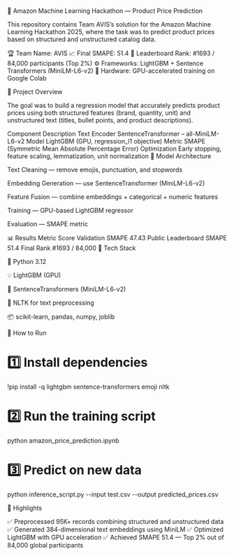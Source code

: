 🛒 Amazon Machine Learning Hackathon — Product Price Prediction

This repository contains Team AVIS’s solution for the Amazon Machine Learning Hackathon 2025, where the task was to predict product prices based on structured and unstructured catalog data.

🏆 Team Name: AVIS
📈 Final SMAPE: 51.4
🥇 Leaderboard Rank: #1693 / 84,000 participants (Top 2%)
⚙️ Frameworks: LightGBM + Sentence Transformers (MiniLM-L6-v2)
🧠 Hardware: GPU-accelerated training on Google Colab

🚀 Project Overview

The goal was to build a regression model that accurately predicts product prices using both structured features (brand, quantity, unit) and unstructured text (titles, bullet points, and product descriptions).

Component	Description
Text Encoder	SentenceTransformer – all-MiniLM-L6-v2
Model	LightGBM (GPU, regression_l1 objective)
Metric	SMAPE (Symmetric Mean Absolute Percentage Error)
Optimization	Early stopping, feature scaling, lemmatization, unit normalization
🧠 Model Architecture

Text Cleaning — remove emojis, punctuation, and stopwords

Embedding Generation — use SentenceTransformer (MiniLM-L6-v2)

Feature Fusion — combine embeddings + categorical + numeric features

Training — GPU-based LightGBM regressor

Evaluation — SMAPE metric

📊 Results
Metric	Score
Validation SMAPE	47.43
Public Leaderboard SMAPE	51.4
Final Rank	#1693 / 84,000
🧩 Tech Stack

🐍 Python 3.12

💡 LightGBM (GPU)

🤖 SentenceTransformers (MiniLM-L6-v2)

🧹 NLTK for text preprocessing

📦 scikit-learn, pandas, numpy, joblib

🧪 How to Run
# 1️⃣ Install dependencies
!pip install -q lightgbm sentence-transformers emoji nltk

# 2️⃣ Run the training script
python amazon_price_prediction.ipynb

# 3️⃣ Predict on new data
python inference_script.py --input test.csv --output predicted_prices.csv

🌟 Highlights

✅ Preprocessed 95K+ records combining structured and unstructured data
✅ Generated 384-dimensional text embeddings using MiniLM
✅ Optimized LightGBM with GPU acceleration
✅ Achieved SMAPE 51.4 — Top 2% out of 84,000 global participants
